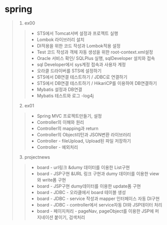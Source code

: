 # spring

>1. ex00
>>  - STS에서 Tomcat서버 설정과 프로젝트 실행
>>  - Lombok 라이브러리 설치
>>  - DI적용을 위한 코드 작성과 Lombok적용 설정
>>  - Test 코드 작성과 객체 자동 생성을 위한 root-context.xml설정
>>  - Oracle 서비스 확인/ SQLPlus 실행, sqlDeveloper 설치와 접속
>>  - sql Developer에서 sys계정 접속과 사용자 계정
>>  - 오라클 드라이버를 STS에 설정하기
>>  - STS에서 DB연결 테스트하기 / JDBC로 연결하기
>>  - STS에서 DB연결 테스트하기 / HikariCP를 이용하여 DB연결하기
>>  - Mybatis 설정과 DB연결
>>  - Mybatis 테스트와 로그 -log4j  
>
>
>2. ex01 
>>  - Spring MVC 프로젝트만들기, 설정  
>>  - Controller의 이해와 원리 
>>  - Controller의 mapping과 return
>>  - Controller의 Object리턴과 JSON변환 라이브러리
>>  - Controller - fileUpload, Upload된 파일 저장하기
>>  - Controller - 예외처리
>
>
>3. projectnews
>> - board - url링크 &dumy 데이터를 이용한 List구현 
>> - board - JSP구현 &URL 링크 구현과 dumy 데이터를 이용한 view와 write폼 구현
>> - board - JSP구현 dumy데이터를 이용한 update폼 구현 
>> - board - JDBC - 오라클에서 board 테이블 생성
>> - board - JDBC - service 작성과 mapper 인터페이스 자동 DI구현
>> - board - JDBC - controller에서 service자동 DI와 JSP데이터 처리
>> - board - 페이지처리 - pageNav, pageObject를 이용한 JSP에 퍼지네이션 붙이기, 검색처리 
> 
>
